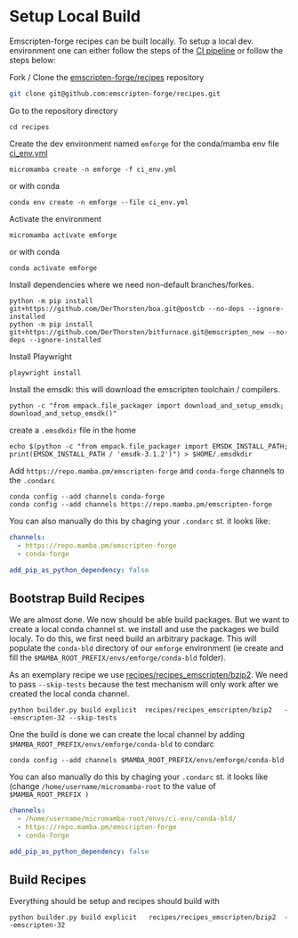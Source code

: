 # Setup Local Build


Emscripten-forge recipes can be built locally.
To setup a local dev. environment one can either follow the steps of the [CI pipeline](https://github.com/emscripten-forge/recipes/blob/main/.github/workflows/build_recipes.yaml) or follow the steps below:



Fork / Clone the [emscripten-forge/recipes](https://github.com/emscripten-forge/recipes) repository
```bash
git clone git@github.com:emscripten-forge/recipes.git
```

Go to the repository directory
```
cd recipes
```


Create the dev environment named `emforge` for the conda/mamba env file
[ci_env.yml](https://github.com/emscripten-forge/recipes/blob/main/ci_env.yml)
```
micromamba create -n emforge -f ci_env.yml
```

or with conda
```
conda env create -n emforge --file ci_env.yml
```

Activate the environment
```
micromamba activate emforge
```
or with conda
```
conda activate emforge
```



Install dependencies where we need non-default branches/forkes.

```
python -m pip install git+https://github.com/DerThorsten/boa.git@postcb --no-deps --ignore-installed
python -m pip install git+https://github.com/DerThorsten/bitfurnace.git@emscripten_new --no-deps --ignore-installed
```

Install Playwright
```
playwright install
```


Install the emsdk:
this will download the emscripten toolchain / compilers.
```
python -c "from empack.file_packager import download_and_setup_emsdk; download_and_setup_emsdk()"
```

create a `.emsdkdir` file in the home
```
echo $(python -c "from empack.file_packager import EMSDK_INSTALL_PATH; print(EMSDK_INSTALL_PATH / 'emsdk-3.1.2')") > $HOME/.emsdkdir
```

Add  `https://repo.mamba.pm/emscripten-forge` and `conda-forge` channels to the `.condarc`
```
conda config --add channels conda-forge
conda config --add channels https://repo.mamba.pm/emscripten-forge
```

You can also manually do this by chaging your `.condarc`  st. it looks like:

```yaml
channels:
  - https://repo.mamba.pm/emscripten-forge
  - conda-forge
  
add_pip_as_python_dependency: false

```


## Bootstrap Build Recipes

We are almost done. We now should be able build packages. But we want to create a local conda channel st. we install
and use the packages we build localy. To do this, we first need build an arbitrary package. This
will populate the `conda-bld` directory of our `emforge` environment (ie create and fill the `$MAMBA_ROOT_PREFIX/envs/emforge/conda-bld` folder).

As an exemplary recipe we use [recipes/recipes_emscripten/bzip2](https://github.com/emscripten-forge/recipes/tree/main/recipes/recipes_emscripten/bzip2). 
We need to pass `--skip-tests` because the test mechanism will only work after we created the local conda channel.

```
python builder.py build explicit  recipes/recipes_emscripten/bzip2   --emscripten-32 --skip-tests
```

One the build is done we can create the local channel by adding   `$MAMBA_ROOT_PREFIX/envs/emforge/conda-bld` to condarc

```
conda config --add channels $MAMBA_ROOT_PREFIX/envs/emforge/conda-bld
```

You can also manually do this by chaging your `.condarc`  st. it looks like (change `/home/username/micromamba-root` to the value of `$MAMBA_ROOT_PREFIX )`

```yaml
channels:
  - /home/username/micromamba-root/envs/ci-env/conda-bld/
  - https://repo.mamba.pm/emscripten-forge
  - conda-forge
  
add_pip_as_python_dependency: false

```

## Build Recipes

Everything should be setup and recipes should build with

```
python builder.py build explicit   recipes/recipes_emscripten/bzip2  --emscripten-32
```
